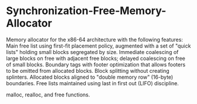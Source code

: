 # Synchronization-Free-Memory-Allocator
Memory allocator for the x86-64 architecture with the following features:   
  Main free list using first-fit placement policy, augmented with a set of "quick lists" holding small blocks segregated by size. 
  Immediate coalescing of large blocks on free with adjacent free blocks; delayed coalescing on free of small blocks. 
  Boundary tags with footer optimization that allows footers to be omitted from allocated blocks. 
  Block splitting without creating splinters. Allocated blocks aligned to "double memory row" (16-byte) boundaries. 
  Free lists maintained using last in first out (LIFO) discipline.   

malloc, realloc, and free functions.  
